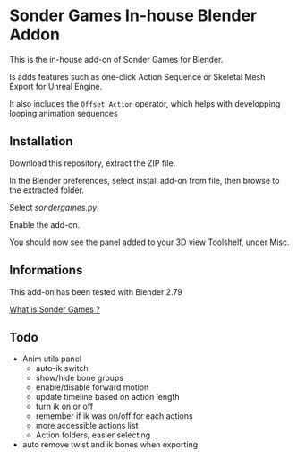 # Sonder Games In-house Blender Addon

This is the in-house add-on of Sonder Games for Blender.

Is adds features such as one-click Action Sequence or Skeletal Mesh Export for Unreal Engine.

It also includes the `Offset Action` operator, which helps with developping looping animation sequences


## Installation

Download this repository, extract the ZIP file.

In the Blender preferences, select install add-on from file, then browse to the extracted folder.

Select *sondergames.py*.

Enable the add-on.

You should now see the panel added to your 3D view Toolshelf, under Misc.


## Informations

This add-on has been tested with Blender 2.79

[What is Sonder Games ?](https://www.sondergames.com/)

## Todo

- Anim utils panel
  - auto-ik switch
  - show/hide bone groups
  - enable/disable forward motion
  - update timeline based on action length
  - turn ik on or off
  - remember if ik was on/off for each actions
  - more accessible actions list
  - Action folders, easier selecting
- auto remove twist and ik bones when exporting

